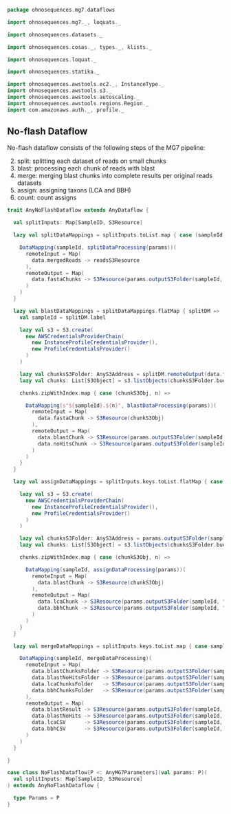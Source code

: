 
```scala
package ohnosequences.mg7.dataflows

import ohnosequences.mg7._, loquats._

import ohnosequences.datasets._

import ohnosequences.cosas._, types._, klists._

import ohnosequences.loquat._

import ohnosequences.statika._

import ohnosequences.awstools.ec2._, InstanceType._
import ohnosequences.awstools.s3._
import ohnosequences.awstools.autoscaling._
import ohnosequences.awstools.regions.Region._
import com.amazonaws.auth._, profile._
```

## No-flash Dataflow

  No-flash dataflow consists of the following steps of the MG7 pipeline:

  2. split: splitting each dataset of reads on small chunks
  3. blast: processing each chunk of reads with blast
  4. merge: merging blast chunks into complete results per original reads datasets
  5. assign: assigning taxons (LCA and BBH)
  6. count: count assigns


```scala
trait AnyNoFlashDataflow extends AnyDataflow {

  val splitInputs: Map[SampleID, S3Resource]

  lazy val splitDataMappings = splitInputs.toList.map { case (sampleId, readsS3Resource) =>

    DataMapping(sampleId, splitDataProcessing(params))(
      remoteInput = Map(
        data.mergedReads -> readsS3Resource
      ),
      remoteOutput = Map(
        data.fastaChunks -> S3Resource(params.outputS3Folder(sampleId, "split"))
      )
    )
  }

  lazy val blastDataMappings = splitDataMappings.flatMap { splitDM =>
    val sampleId = splitDM.label

    lazy val s3 = S3.create(
      new AWSCredentialsProviderChain(
        new InstanceProfileCredentialsProvider(),
        new ProfileCredentialsProvider()
      )
    )

    lazy val chunksS3Folder: AnyS3Address = splitDM.remoteOutput(data.fastaChunks).resource
    lazy val chunks: List[S3Object] = s3.listObjects(chunksS3Folder.bucket, chunksS3Folder.key)

    chunks.zipWithIndex.map { case (chunkS3Obj, n) =>

      DataMapping(s"${sampleId}.${n}", blastDataProcessing(params))(
        remoteInput = Map(
          data.fastaChunk -> S3Resource(chunkS3Obj)
        ),
        remoteOutput = Map(
          data.blastChunk -> S3Resource(params.outputS3Folder(sampleId, "blast") / "chunks" / s"blast.${n}.csv"),
          data.noHitsChunk -> S3Resource(params.outputS3Folder(sampleId, "blast") / "no-hits" / s"no-hits.${n}.fa")
        )
      )
    }
  }

  lazy val assignDataMappings = splitInputs.keys.toList.flatMap { case sampleId =>

    lazy val s3 = S3.create(
      new AWSCredentialsProviderChain(
        new InstanceProfileCredentialsProvider(),
        new ProfileCredentialsProvider()
      )
    )

    lazy val chunksS3Folder: AnyS3Address = params.outputS3Folder(sampleId, "blast") / "chunks" /
    lazy val chunks: List[S3Object] = s3.listObjects(chunksS3Folder.bucket, chunksS3Folder.key)

    chunks.zipWithIndex.map { case (chunkS3Obj, n) =>

      DataMapping(sampleId, assignDataProcessing(params))(
        remoteInput = Map(
          data.blastChunk -> S3Resource(chunkS3Obj)
        ),
        remoteOutput = Map(
          data.lcaChunk -> S3Resource(params.outputS3Folder(sampleId, "assign") / "lca" / s"${sampleId}.lca.${n}.csv"),
          data.bbhChunk -> S3Resource(params.outputS3Folder(sampleId, "assign") / "bbh" / s"${sampleId}.bbh.${n}.csv")
        )
      )
    }
  }

  lazy val mergeDataMappings = splitInputs.keys.toList.map { case sampleId =>

    DataMapping(sampleId, mergeDataProcessing)(
      remoteInput = Map(
        data.blastChunksFolder -> S3Resource(params.outputS3Folder(sampleId, "blast") / "chunks" /),
        data.blastNoHitsFolder -> S3Resource(params.outputS3Folder(sampleId, "blast") / "no-hits" /),
        data.lcaChunksFolder   -> S3Resource(params.outputS3Folder(sampleId, "assign") / "lca" /),
        data.bbhChunksFolder   -> S3Resource(params.outputS3Folder(sampleId, "assign") / "bbh" /)
      ),
      remoteOutput = Map(
        data.blastResult -> S3Resource(params.outputS3Folder(sampleId, "merge") / s"${sampleId}.blast.csv"),
        data.blastNoHits -> S3Resource(params.outputS3Folder(sampleId, "merge") / s"${sampleId}.no-hits.fa"),
        data.lcaCSV      -> S3Resource(params.outputS3Folder(sampleId, "merge") / s"${sampleId}.lca.csv"),
        data.bbhCSV      -> S3Resource(params.outputS3Folder(sampleId, "merge") / s"${sampleId}.bbh.csv")
      )
    )
  }

}

case class NoFlashDataflow[P <: AnyMG7Parameters](val params: P)(
  val splitInputs: Map[SampleID, S3Resource]
) extends AnyNoFlashDataflow {

  type Params = P
}

```




[test/scala/mg7/pipeline.scala]: ../../../../test/scala/mg7/pipeline.scala.md
[test/scala/mg7/lca.scala]: ../../../../test/scala/mg7/lca.scala.md
[main/scala/mg7/dataflows/noFlash.scala]: noFlash.scala.md
[main/scala/mg7/dataflows/full.scala]: full.scala.md
[main/scala/mg7/package.scala]: ../package.scala.md
[main/scala/mg7/bio4j/titanTaxonomyTree.scala]: ../bio4j/titanTaxonomyTree.scala.md
[main/scala/mg7/bio4j/bundle.scala]: ../bio4j/bundle.scala.md
[main/scala/mg7/bio4j/taxonomyTree.scala]: ../bio4j/taxonomyTree.scala.md
[main/scala/mg7/dataflow.scala]: ../dataflow.scala.md
[main/scala/mg7/csv.scala]: ../csv.scala.md
[main/scala/mg7/parameters.scala]: ../parameters.scala.md
[main/scala/mg7/data.scala]: ../data.scala.md
[main/scala/mg7/loquats/7.stats.scala]: ../loquats/7.stats.scala.md
[main/scala/mg7/loquats/8.summary.scala]: ../loquats/8.summary.scala.md
[main/scala/mg7/loquats/6.count.scala]: ../loquats/6.count.scala.md
[main/scala/mg7/loquats/3.blast.scala]: ../loquats/3.blast.scala.md
[main/scala/mg7/loquats/2.split.scala]: ../loquats/2.split.scala.md
[main/scala/mg7/loquats/4.assign.scala]: ../loquats/4.assign.scala.md
[main/scala/mg7/loquats/1.flash.scala]: ../loquats/1.flash.scala.md
[main/scala/mg7/loquats/5.merge.scala]: ../loquats/5.merge.scala.md